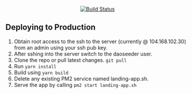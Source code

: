<p align="center">
  <a href="https://github.com/daoseeder/landing/actions/workflows/build.yaml">
    <img src="https://github.com/daoseeder/landing/actions/workflows/build.yaml/badge.svg?branch=main" alt="Build Status">
  </a>
</p>

## Deploying to Production

1. Obtain root access to the ssh to the server (currently @ 104.168.102.30) from an admin using your ssh pub key.
2. After sshing into the server switch to the daoseeder user.
3. Clone the repo or pull latest changes. `git pull`
4. Run `yarn install`
5. Build using `yarn build`
6. Delete any existing PM2 service named landing-app.sh.
7. Serve the app by calling `pm2 start landing-app.sh`
